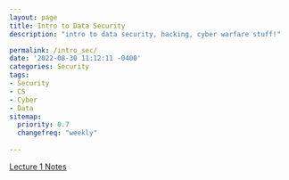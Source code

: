 ```yaml
---
layout: page
title: Intro to Data Security
description: "intro to data security, hacking, cyber warfare stuff!"

permalink: /intro_sec/
date: '2022-08-30 11:12:11 -0400'
categories: Security
tags:
- Security
- CS
- Cyber
- Data
sitemap:
  priority: 0.7
  changefreq: "weekly"
  
---
```


[Lecture 1 Notes](/static/post-image/Lesson1_Data.pdf)